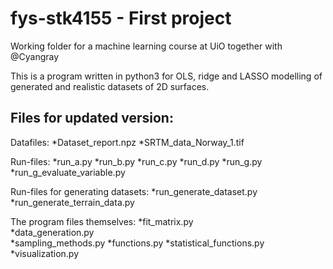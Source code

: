 # fys-stk4155 - First project
Working folder for a machine learning course at UiO together with @Cyangray

This is a program written in python3 for OLS, ridge and LASSO modelling of generated and realistic datasets of 2D surfaces.

Files for updated version:
------------------------------

Datafiles:
*Dataset_report.npz 
*SRTM_data_Norway_1.tif

Run-files:
*run_a.py
*run_b.py
*run_c.py 
*run_d.py 
*run_g.py
*run_g_evaluate_variable.py   

Run-files for generating datasets: 
*run_generate_dataset.py  
*run_generate_terrain_data.py  
   
The program files themselves:
*fit_matrix.py       
*data_generation.py               
*sampling_methods.py 
*functions.py
*statistical_functions.py
*visualization.py
